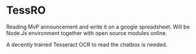 # TessRO
Reading MvP announcement and write it on a google spreadsheet.
Will be Node.Js environment together with open source modules online.

A decently trained Tesseract OCR to read the chatbox is needed.

